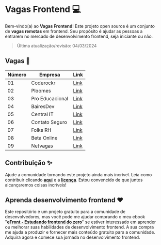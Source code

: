 # Vagas Frontend 💻

Bem-vindo(a) ao **Vagas Frontend**! Este projeto open source é um conjunto de **vagas remotas** em frontend. Seu propósito é ajudar as pessoas a entrarem no mercado de desenvolvimento frontend, seja iniciante ou não.

> Última atualização/revisão: 04/03/2024

## Vagas 🎉

| Número | Empresa            | Link                          |
| ------ | ------------------ | ----------------------------- |
| 01     | Coderockr          | [Link](https://shre.ink/rC2n) |
| 02     | Ploomes            | [Link](https://shre.ink/rC2m) |
| 03     | Pro Educacional    | [Link](https://shre.ink/rCFo) |
| 04     | BairesDev          | [Link](https://shre.ink/rcwy) |
| 05     | Central IT         | [Link](https://shre.ink/rcO4) |
| 06     | Contato Seguro     | [Link](https://shre.ink/rcwB) |
| 07     | Folks RH           | [Link](https://shre.ink/rcwI) |
| 08     | Beta Online        | [Link](https://shre.ink/rcwg) |
| 09     | Netvagas           | [Link](https://shre.ink/rcwe) |

## Contribuição ✨

Ajude a comunidade tornando este projeto ainda mais incrível. Leia como contribuir clicando **[aqui](https://github.com/iuricode/vagas-frontend/blob/main/CONTRIBUTING.md)** e a **[licença](https://github.com/iuricode/vagas-frontend/blob/main/LICENSE.md)**. Estou convencido de que juntos alcançaremos coisas incríveis!

## Aprenda desenvolvimento frontend ❤️

Este repositório é um projeto gratuito para a comunidade de desenvolvedores, mas você pode me ajudar comprando o meu ebook "**[eFront - Estudando frontend do zero](https://iuricode.com/efront)**" se estiver interessado em aprender ou melhorar suas habilidades de desenvolvimento frontend. A sua compra me ajuda a produzir e fornecer mais conteúdo gratuito para a comunidade. Adquira agora e comece sua jornada no desenvolvimento frontend.
